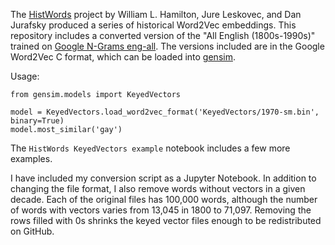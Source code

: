 The [HistWords](https://nlp.stanford.edu/projects/histwords/) project by William L. Hamilton, Jure Leskovec, and Dan Jurafsky produced a series of historical Word2Vec embeddings. This repository includes a converted version of the "All English (1800s-1990s)" trained on [Google N-Grams eng-all](http://storage.googleapis.com/books/ngrams/books/datasetsv2.html). The versions included are in the Google Word2Vec C format, which can be loaded into [gensim](https://radimrehurek.com/gensim/).


Usage:
```
from gensim.models import KeyedVectors

model = KeyedVectors.load_word2vec_format('KeyedVectors/1970-sm.bin', binary=True)
model.most_similar('gay')
```
The `HistWords KeyedVectors example` notebook includes a few more examples.

I have included my conversion script as a Jupyter Notebook. In addition to changing the file format, I also remove words without vectors in a given decade. Each of the original files has 100,000 words, although the number of words with vectors varies from 13,045  in 1800 to 71,097. Removing the rows filled with 0s shrinks the keyed vector files enough to be redistributed on GitHub.
